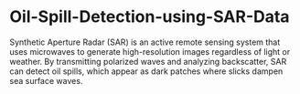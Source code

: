 # Oil-Spill-Detection-using-SAR-Data
Synthetic Aperture Radar (SAR) is an active remote sensing system that uses microwaves to generate high-resolution images regardless of light or weather. By transmitting polarized waves and analyzing backscatter, SAR can detect oil spills, which appear as dark patches where slicks dampen sea surface waves.
